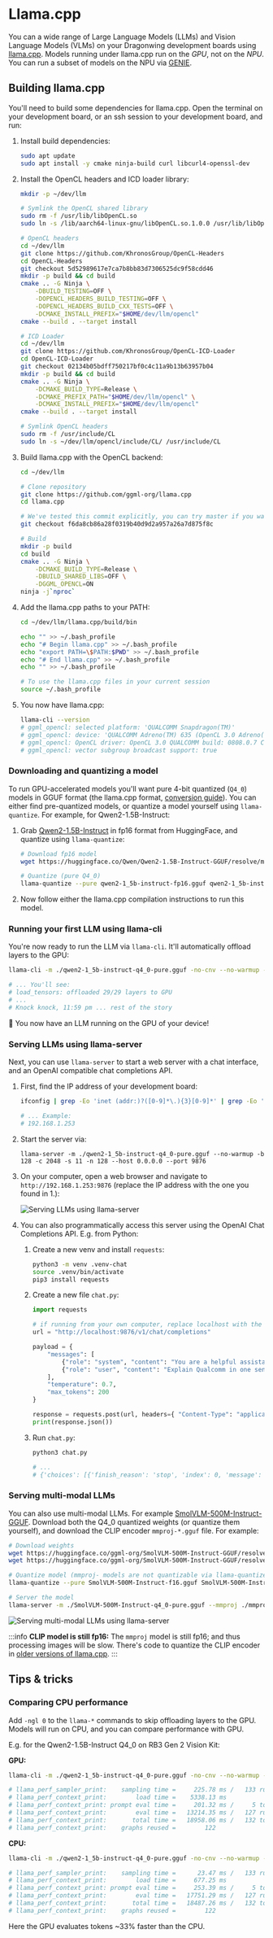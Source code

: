 # Llama.cpp

You can a wide range of Large Language Models (LLMs) and Vision Language Models (VLMs) on your Dragonwing development boards using [llama.cpp](https://github.com/ggml-org/llama.cpp). Models running under llama.cpp run on the *GPU*, not on the *NPU*. You can run a subset of models on the NPU via [GENIE](https://qc-ai-test.gitbook.io/qc-ai-test-docs/running-building-ai-models/genie).

<a id="llamacpp"></a>
## Building llama.cpp

You'll need to build some dependencies for llama.cpp. Open the terminal on your development board, or an ssh session to your development board, and run:

1. Install build dependencies:

   ```bash
   sudo apt update
   sudo apt install -y cmake ninja-build curl libcurl4-openssl-dev
   ```
2. Install the OpenCL headers and ICD loader library:

   ```bash
   mkdir -p ~/dev/llm

   # Symlink the OpenCL shared library
   sudo rm -f /usr/lib/libOpenCL.so
   sudo ln -s /lib/aarch64-linux-gnu/libOpenCL.so.1.0.0 /usr/lib/libOpenCL.so

   # OpenCL headers
   cd ~/dev/llm
   git clone https://github.com/KhronosGroup/OpenCL-Headers
   cd OpenCL-Headers
   git checkout 5d52989617e7ca7b8bb83d7306525dc9f58cdd46
   mkdir -p build && cd build
   cmake .. -G Ninja \
       -DBUILD_TESTING=OFF \
       -DOPENCL_HEADERS_BUILD_TESTING=OFF \
       -DOPENCL_HEADERS_BUILD_CXX_TESTS=OFF \
       -DCMAKE_INSTALL_PREFIX="$HOME/dev/llm/opencl"
   cmake --build . --target install

   # ICD Loader
   cd ~/dev/llm
   git clone https://github.com/KhronosGroup/OpenCL-ICD-Loader
   cd OpenCL-ICD-Loader
   git checkout 02134b05bdff750217bf0c4c11a9b13b63957b04
   mkdir -p build && cd build
   cmake .. -G Ninja \
       -DCMAKE_BUILD_TYPE=Release \
       -DCMAKE_PREFIX_PATH="$HOME/dev/llm/opencl" \
       -DCMAKE_INSTALL_PREFIX="$HOME/dev/llm/opencl"
   cmake --build . --target install

   # Symlink OpenCL headers
   sudo rm -f /usr/include/CL
   sudo ln -s ~/dev/llm/opencl/include/CL/ /usr/include/CL
   ```
3. Build llama.cpp with the OpenCL backend:

   ```bash
   cd ~/dev/llm

   # Clone repository
   git clone https://github.com/ggml-org/llama.cpp
   cd llama.cpp

   # We've tested this commit explicitly, you can try master if you want bleeding edge
   git checkout f6da8cb86a28f0319b40d9d2a957a26a7d875f8c

   # Build
   mkdir -p build
   cd build
   cmake .. -G Ninja \
       -DCMAKE_BUILD_TYPE=Release \
       -DBUILD_SHARED_LIBS=OFF \
       -DGGML_OPENCL=ON
   ninja -j`nproc`
   ```
4. Add the llama.cpp paths to your PATH:

   ```bash
   cd ~/dev/llm/llama.cpp/build/bin

   echo "" >> ~/.bash_profile
   echo "# Begin llama.cpp" >> ~/.bash_profile
   echo "export PATH=\$PATH:$PWD" >> ~/.bash_profile
   echo "# End llama.cpp" >> ~/.bash_profile
   echo "" >> ~/.bash_profile

   # To use the llama.cpp files in your current session
   source ~/.bash_profile
   ```
5. You now have llama.cpp:

   ```bash
   llama-cli --version
   # ggml_opencl: selected platform: 'QUALCOMM Snapdragon(TM)'
   # ggml_opencl: device: 'QUALCOMM Adreno(TM) 635 (OpenCL 3.0 Adreno(TM) 635)'
   # ggml_opencl: OpenCL driver: OpenCL 3.0 QUALCOMM build: 0808.0.7 Compiler E031.49.02.00
   # ggml_opencl: vector subgroup broadcast support: true
   ```

### Downloading and quantizing a model

To run GPU-accelerated models you'll want pure 4-bit quantized (`Q4_0`) models in GGUF format (the llama.cpp format, [conversion guide](https://github.com/ggml-org/llama.cpp/discussions/2948)). You can either find pre-quantized models, or quantize a model yourself using `llama-quantize`. For example, for Qwen2-1.5B-Instruct:

1. Grab [Qwen2-1.5B-Instruct](https://huggingface.co/Qwen/Qwen2-1.5B-Instruct-GGUF) in fp16 format from HuggingFace, and quantize using `llama-quantize`:

   ```bash
   # Download fp16 model
   wget https://huggingface.co/Qwen/Qwen2-1.5B-Instruct-GGUF/resolve/main/qwen2-1_5b-instruct-fp16.gguf

   # Quantize (pure Q4_0)
   llama-quantize --pure qwen2-1_5b-instruct-fp16.gguf qwen2-1_5b-instruct-q4_0-pure.gguf Q4_0
   ```
2. Now follow either the llama.cpp compilation instructions to run this model.

### Running your first LLM using llama-cli

You're now ready to run the LLM via `llama-cli`. It'll automatically offload layers to the GPU:

```bash
llama-cli -m ./qwen2-1_5b-instruct-q4_0-pure.gguf -no-cnv --no-warmup -b 128 -c 2048 -s 11 -n 128 -p "Knock knock, " -fa off

# ... You'll see:
# load_tensors: offloaded 29/29 layers to GPU
# ...
# Knock knock, 11:59 pm ... rest of the story
```

🚀 You now have an LLM running on the GPU of your device!

### Serving LLMs using llama-server

Next, you can use `llama-server` to start a web server with a chat interface, and an OpenAI compatible chat completions API.

1. First, find the IP address of your development board:

   ```bash
   ifconfig | grep -Eo 'inet (addr:)?([0-9]*\.){3}[0-9]*' | grep -Eo '([0-9]*\.){3}[0-9]*' | grep -v '127.0.0.1'

   # ... Example:
   # 192.168.1.253
   ```
2. Start the server via:

   ```
   llama-server -m ./qwen2-1_5b-instruct-q4_0-pure.gguf --no-warmup -b 128 -c 2048 -s 11 -n 128 --host 0.0.0.0 --port 9876
   ```
3. On your computer, open a web browser and navigate to `http://192.168.1.253:9876` (replace the IP address with the one you found in 1.):

   ![](https://3580193864-files.gitbook.io/~/files/v0/b/gitbook-x-prod.appspot.com/o/spaces%2FxM5xrbdbelLSl7uN8oac%2Fuploads%2Fgit-blob-1c1d0f018f51abf311522cf4f398bcc4b69fb102%2Fllamacpp1.png?alt=media "Serving LLMs using llama-server")
4. You can also programmatically access this server using the OpenAI Chat Completions API. E.g. from Python:
   1. Create a new venv and install `requests`:

      ```bash
      python3 -m venv .venv-chat
      source .venv/bin/activate
      pip3 install requests
      ```
   2. Create a new file `chat.py`:

      ```python
      import requests

      # if running from your own computer, replace localhost with the IP address of your development board
      url = "http://localhost:9876/v1/chat/completions"

      payload = {
          "messages": [
              {"role": "system", "content": "You are a helpful assistant."},
              {"role": "user", "content": "Explain Qualcomm in one sentence."}
          ],
          "temperature": 0.7,
          "max_tokens": 200
      }

      response = requests.post(url, headers={ "Content-Type": "application/json" }, json=payload)
      print(response.json())
      ```
   3. Run `chat.py`:

      ```bash
      python3 chat.py

      # ...
      # {'choices': [{'finish_reason': 'stop', 'index': 0, 'message': {'role': 'assistant', 'content': 'Qualcomm is a leading global technology company that designs, develops, licenses, and markets semiconductor-based products and mobile platform technologies to major telecommunications and consumer electronics manufacturers worldwide.'}}], 'created': 1757073340, 'model': 'gpt-3.5-turbo', 'system_fingerprint': 'b6362-f6da8cb8', 'object': 'chat.completion', 'usage': {'completion_tokens': 34, 'prompt_tokens': 26, 'total_tokens': 60}, 'id': 'chatcmpl-3O7l005WG1DzN191FTNomJNweHMoH8Is', 'timings': {'prompt_n': 12, 'prompt_ms': 303.581, 'prompt_per_token_ms': 25.298416666666668, 'prompt_per_second': 39.52816546490064, 'predicted_n': 34, 'predicted_ms': 4052.23, 'predicted_per_token_ms': 119.18323529411765, 'predicted_per_second': 8.390441806116632}}
      ```

### Serving multi-modal LLMs

You can also use multi-modal LLMs. For example [SmolVLM-500M-Instruct-GGUF](https://huggingface.co/ggml-org/SmolVLM-500M-Instruct-GGUF). Download both the Q4\_0 quantized weights (or quantize them yourself), and download the CLIP encoder `mmproj-*.gguf` file. For example:

```bash
# Download weights
wget https://huggingface.co/ggml-org/SmolVLM-500M-Instruct-GGUF/resolve/main/SmolVLM-500M-Instruct-f16.gguf
wget https://huggingface.co/ggml-org/SmolVLM-500M-Instruct-GGUF/resolve/main/mmproj-SmolVLM-500M-Instruct-f16.gguf

# Quantize model (mmproj- models are not quantizable via llama-quantize, see below)
llama-quantize --pure SmolVLM-500M-Instruct-f16.gguf SmolVLM-500M-Instruct-q4_0-pure.gguf Q4_0

# Server the model
llama-server -m ./SmolVLM-500M-Instruct-q4_0-pure.gguf --mmproj ./mmproj-SmolVLM-500M-Instruct-f16.gguf --no-warmup -b 128 -c 2048 -s 11 -n 128 --host 0.0.0.0 --port 9876
```

![](https://3580193864-files.gitbook.io/~/files/v0/b/gitbook-x-prod.appspot.com/o/spaces%2FxM5xrbdbelLSl7uN8oac%2Fuploads%2Fgit-blob-272f54a74290f52156033bda8b2d480621ae78ab%2Fllamacpp2.png?alt=media" "Serving multi-modal LLMs using llama-server")

:::info
**CLIP model is still fp16:** The `mmproj` model is still fp16; and thus processing images will be slow. There's code to quantize the CLIP encoder in [older versions of llama.cpp](https://github.com/ggml-org/llama.cpp/pull/11644).
:::

## Tips & tricks

### Comparing CPU performance

Add `-ngl 0` to the `llama-*` commands to skip offloading layers to the GPU. Models will run on CPU, and you can compare performance with GPU.

E.g. for the Qwen2-1.5B-Instruct Q4\_0 on RB3 Gen 2 Vision Kit:

**GPU:**

```bash
llama-cli -m ./qwen2-1_5b-instruct-q4_0-pure.gguf -no-cnv --no-warmup -b 128 -c 2048 -s 11 -n 128 -p "Knock knock, " -fa off

# llama_perf_sampler_print:    sampling time =     225.78 ms /   133 runs   (    1.70 ms per token,   589.06 tokens per second)
# llama_perf_context_print:        load time =    5338.13 ms
# llama_perf_context_print: prompt eval time =     201.32 ms /     5 tokens (   40.26 ms per token,    24.84 tokens per second)
# llama_perf_context_print:        eval time =   13214.35 ms /   127 runs   (  104.05 ms per token,     9.61 tokens per second)
# llama_perf_context_print:       total time =   18958.06 ms /   132 tokens
# llama_perf_context_print:    graphs reused =        122
```

**CPU:**

```bash
llama-cli -m ./qwen2-1_5b-instruct-q4_0-pure.gguf -no-cnv --no-warmup -b 128 -ngl 99 -c 2048 -s 11 -n 128 -p "Knock knock, " -fa off -ngl 0

# llama_perf_sampler_print:    sampling time =      23.47 ms /   133 runs   (    0.18 ms per token,  5666.08 tokens per second)
# llama_perf_context_print:        load time =     677.25 ms
# llama_perf_context_print: prompt eval time =     253.39 ms /     5 tokens (   50.68 ms per token,    19.73 tokens per second)
# llama_perf_context_print:        eval time =   17751.29 ms /   127 runs   (  139.77 ms per token,     7.15 tokens per second)
# llama_perf_context_print:       total time =   18487.26 ms /   132 tokens
# llama_perf_context_print:    graphs reused =        122
```

Here the GPU evaluates tokens \~33% faster than the CPU.

